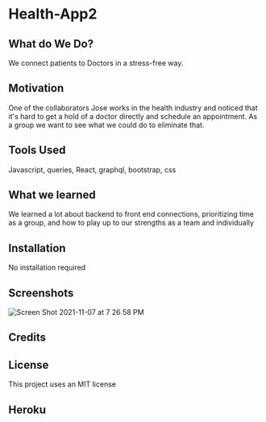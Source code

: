 # Health-App2

## What do We Do?

We connect patients to Doctors in a stress-free way.

## Motivation

One of the collaborators Jose works in the health industry and noticed that it's hard to get a hold of a doctor directly and schedule an appointment. As a group we want to see what we could do to eliminate that.

## Tools Used

Javascript, queries, React, graphql, bootstrap, css

## What we learned

We learned a lot about backend to front end connections, prioritizing time as a group, and how to play up to our strengths as a team and individually 

## Installation

No installation required

## Screenshots

![Screen Shot 2021-11-07 at 7 26 58 PM]()

## Credits



## License

This project uses an MIT license

## Heroku 
